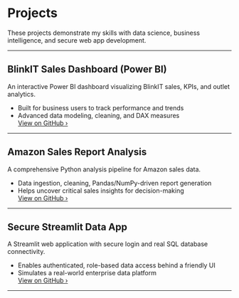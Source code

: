 <style>
/* Apply a larger base font size just for the main content area */
.md-content {
    font-size: 1.20rem;
}

/* Optionally make headings larger too */
.md-content h1 {
    font-size: 2.2rem;
    font-weight: 800;
}
.md-content h2 {
    font-size: 1.5rem;
    font-weight: 700;
}
</style>

# Projects

These projects demonstrate my skills with data science, business intelligence, and secure web app development.

---

## BlinkIT Sales Dashboard (Power BI)
An interactive Power BI dashboard visualizing BlinkIT sales, KPIs, and outlet analytics.

- Built for business users to track performance and trends
- Advanced data modeling, cleaning, and DAX measures  
[View on GitHub ›](https://github.com/YaparlaBhargavi/BlinkIT_Dashboard)

---

## Amazon Sales Report Analysis
A comprehensive Python analysis pipeline for Amazon sales data.

- Data ingestion, cleaning, Pandas/NumPy-driven report generation
- Helps uncover critical sales insights for decision-making  
[View on GitHub ›](https://github.com/YaparlaBhargavi/AMAZON-SALES-REPORT)

---

## Secure Streamlit Data App
A Streamlit web application with secure login and real SQL database connectivity.

- Enables authenticated, role-based data access behind a friendly UI
- Simulates a real-world enterprise data platform  
[View on GitHub ›](https://github.com/YaparlaBhargavi/streamlit-data-app)

---
